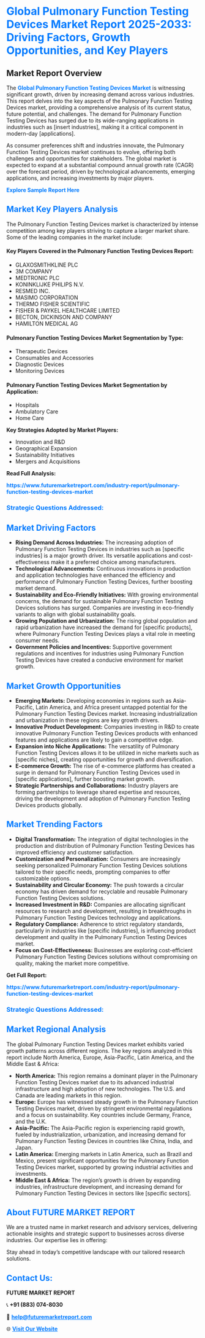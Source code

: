 <h1 style="color: #007BFF;">Global Pulmonary Function Testing Devices Market Report 2025-2033: Driving Factors, Growth Opportunities, and Key Players</h1>

<section id="overview">
<h2>Market Report Overview</h2>
<p>The <a href="https://www.futuremarketreport.com/industry-report/pulmonary-function-testing-devices-market" style="color: #007BFF; text-decoration: none;"><strong>Global Pulmonary Function Testing Devices Market</strong></a> is witnessing significant growth, driven by increasing demand across various industries. This report delves into the key aspects of the Pulmonary Function Testing Devices market, providing a comprehensive analysis of its current status, future potential, and challenges. The demand for Pulmonary Function Testing Devices has surged due to its wide-ranging applications in industries such as [insert industries], making it a critical component in modern-day [applications].</p>
<p>As consumer preferences shift and industries innovate, the Pulmonary Function Testing Devices market continues to evolve, offering both challenges and opportunities for stakeholders. The global market is expected to expand at a substantial compound annual growth rate (CAGR) over the forecast period, driven by technological advancements, emerging applications, and increasing investments by major players.</p>
</section>

<section id="overview">
<p><a href="https://www.futuremarketreport.com/request-sample/reportId=36977" style="color: #007BFF; text-decoration: none;"><strong>Explore Sample Report Here</strong></a></p>
</section>

<section id="key-players">
<h2 style="color: #007BFF;">Market Key Players Analysis</h2>
<p>The Pulmonary Function Testing Devices market is characterized by intense competition among key players striving to capture a larger market share. Some of the leading companies in the market include:</p>
<h4>Key Players Covered in the Pulmonary Function Testing Devices Report:</h4>
<ul><li>GLAXOSMITHKLINE PLC</li><li>3M COMPANY</li><li>MEDTRONIC PLC</li><li>KONINKLIJKE PHILIPS N.V.</li><li>RESMED INC.</li><li>MASIMO CORPORATION</li><li>THERMO FISHER SCIENTIFIC</li><li>FISHER &amp; PAYKEL HEALTHCARE LIMITED</li><li>BECTON, DICKINSON AND COMPANY</li><li>HAMILTON MEDICAL AG</li></ul>
<h4>Pulmonary Function Testing Devices Market Segmentation by Type:</h4>
<ul><li>Therapeutic Devices</li><li>Consumables and Accessories</li><li>Diagnostic Devices</li><li>Monitoring Devices</li></ul>

<h4>Pulmonary Function Testing Devices Market Segmentation by Application:</h4>
<ul><li>Hospitals</li><li>Ambulatory Care</li><li>Home Care</li></ul>
<p><strong>Key Strategies Adopted by Market Players:</strong></p>
<ul>
<li>Innovation and R&D</li>
<li>Geographical Expansion</li>
<li>Sustainability Initiatives</li>
<li>Mergers and Acquisitions</li>
</ul>
</section>

<section>
<p><strong>Read Full Analysis: </strong></p><a href="https://www.futuremarketreport.com/industry-report/pulmonary-function-testing-devices-market" style="color: #007BFF; text-decoration: none;"><strong>https://www.futuremarketreport.com/industry-report/pulmonary-function-testing-devices-market</strong></a>
<h3 style="color: #007BFF;">Strategic Questions Addressed:</h3>
</section>

<section id="driving-factors">
<h2 style="color: #007BFF;">Market Driving Factors</h2>
<ul>
<li><strong>Rising Demand Across Industries:</strong> The increasing adoption of Pulmonary Function Testing Devices in industries such as [specific industries] is a major growth driver. Its versatile applications and cost-effectiveness make it a preferred choice among manufacturers.</li>
<li><strong>Technological Advancements:</strong> Continuous innovations in production and application technologies have enhanced the efficiency and performance of Pulmonary Function Testing Devices, further boosting market demand.</li>
<li><strong>Sustainability and Eco-Friendly Initiatives:</strong> With growing environmental concerns, the demand for sustainable Pulmonary Function Testing Devices solutions has surged. Companies are investing in eco-friendly variants to align with global sustainability goals.</li>
<li><strong>Growing Population and Urbanization:</strong> The rising global population and rapid urbanization have increased the demand for [specific products], where Pulmonary Function Testing Devices plays a vital role in meeting consumer needs.</li>
<li><strong>Government Policies and Incentives:</strong> Supportive government regulations and incentives for industries using Pulmonary Function Testing Devices have created a conducive environment for market growth.</li>
</ul>
</section>

<section id="growth-opportunities">
<h2 style="color: #007BFF;">Market Growth Opportunities</h2>
<ul>
<li><strong>Emerging Markets:</strong> Developing economies in regions such as Asia-Pacific, Latin America, and Africa present untapped potential for the Pulmonary Function Testing Devices market. Increasing industrialization and urbanization in these regions are key growth drivers.</li>
<li><strong>Innovative Product Development:</strong> Companies investing in R&D to create innovative Pulmonary Function Testing Devices products with enhanced features and applications are likely to gain a competitive edge.</li>
<li><strong>Expansion into Niche Applications:</strong> The versatility of Pulmonary Function Testing Devices allows it to be utilized in niche markets such as [specific niches], creating opportunities for growth and diversification.</li>
<li><strong>E-commerce Growth:</strong> The rise of e-commerce platforms has created a surge in demand for Pulmonary Function Testing Devices used in [specific applications], further boosting market growth.</li>
<li><strong>Strategic Partnerships and Collaborations:</strong> Industry players are forming partnerships to leverage shared expertise and resources, driving the development and adoption of Pulmonary Function Testing Devices products globally.</li>
</ul>
</section>

<section id="trending-factors">
<h2 style="color: #007BFF;">Market Trending Factors</h2>
<ul>
<li><strong>Digital Transformation:</strong> The integration of digital technologies in the production and distribution of Pulmonary Function Testing Devices has improved efficiency and customer satisfaction.</li>
<li><strong>Customization and Personalization:</strong> Consumers are increasingly seeking personalized Pulmonary Function Testing Devices solutions tailored to their specific needs, prompting companies to offer customizable options.</li>
<li><strong>Sustainability and Circular Economy:</strong> The push towards a circular economy has driven demand for recyclable and reusable Pulmonary Function Testing Devices solutions.</li>
<li><strong>Increased Investment in R&D:</strong> Companies are allocating significant resources to research and development, resulting in breakthroughs in Pulmonary Function Testing Devices technology and applications.</li>
<li><strong>Regulatory Compliance:</strong> Adherence to strict regulatory standards, particularly in industries like [specific industries], is influencing product development and quality in the Pulmonary Function Testing Devices market.</li>
<li><strong>Focus on Cost-Effectiveness:</strong> Businesses are exploring cost-efficient Pulmonary Function Testing Devices solutions without compromising on quality, making the market more competitive.</li>
</ul>
</section>

<section>
<p><strong>Get Full Report: </strong></p><a href="https://www.futuremarketreport.com/industry-report/pulmonary-function-testing-devices-market" style="color: #007BFF; text-decoration: none;"><strong>https://www.futuremarketreport.com/industry-report/pulmonary-function-testing-devices-market</strong></a>
<h3 style="color: #007BFF;">Strategic Questions Addressed:</h3>
</section>


<section id="regional-analysis">
<h2 style="color: #007BFF;">Market Regional Analysis</h2>
<p>The global Pulmonary Function Testing Devices market exhibits varied growth patterns across different regions. The key regions analyzed in this report include North America, Europe, Asia-Pacific, Latin America, and the Middle East & Africa:</p>
<ul>
<li><strong>North America:</strong> This region remains a dominant player in the Pulmonary Function Testing Devices market due to its advanced industrial infrastructure and high adoption of new technologies. The U.S. and Canada are leading markets in this region.</li>
<li><strong>Europe:</strong> Europe has witnessed steady growth in the Pulmonary Function Testing Devices market, driven by stringent environmental regulations and a focus on sustainability. Key countries include Germany, France, and the U.K.</li>
<li><strong>Asia-Pacific:</strong> The Asia-Pacific region is experiencing rapid growth, fueled by industrialization, urbanization, and increasing demand for Pulmonary Function Testing Devices in countries like China, India, and Japan.</li>
<li><strong>Latin America:</strong> Emerging markets in Latin America, such as Brazil and Mexico, present significant opportunities for the Pulmonary Function Testing Devices market, supported by growing industrial activities and investments.</li>
<li><strong>Middle East & Africa:</strong> The region’s growth is driven by expanding industries, infrastructure development, and increasing demand for Pulmonary Function Testing Devices in sectors like [specific sectors].</li>
</ul>
</section>

<footer>
<h2 style="color: #007BFF;">About FUTURE MARKET REPORT</h2>
<p>We are a trusted name in market research and advisory services, delivering actionable insights and strategic support to businesses across diverse industries. Our expertise lies in offering:</p>

<p>Stay ahead in today’s competitive landscape with our tailored research solutions.</p>

<h2 style="color: #007BFF;">Contact Us:</h2>
<p><strong>FUTURE MARKET REPORT</strong></p>
<p>📞 <strong>+91 (883) 074-8030</strong></p>
<p>📧 <strong><a href="mailto:help@futuremarketreport.com" style="color: #007BFF;">help@futuremarketreport.com</a></strong></p>
<p>🌐 <strong><a href="https://www.futuremarketreport.com/" style="color: #007BFF;">Visit Our Website</a></strong></p>
</footer>